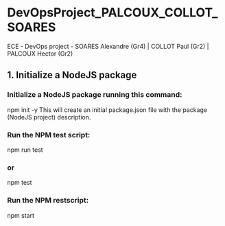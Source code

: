 # DevOpsProject_PALCOUX_COLLOT_SOARES
ECE - DevOps project - SOARES Alexandre (Gr4) | COLLOT Paul (Gr2) | PALCOUX Hector (Gr2)

## 1. Initialize a NodeJS package
### Initialize a NodeJS package running this command:
npm init -y
This will create an initial package.json file with the package (NodeJS project) description. 
### Run the NPM test script:
npm run test
### or
npm test
### Run the NPM restscript:
npm start
